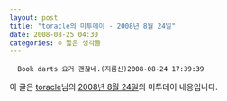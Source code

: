 ```yaml
---
layout: post
title: "toracle의 미투데이 - 2008년 8월 24일"
date: 2008-08-25 04:30
categories: ⊙ 짧은 생각들
---
```



    
      Book darts 요거 괜찮네.(지름신)2008-08-24 17:39:39

    
    

이 글은 [toracle](http://me2day.net/toracle)님의 [2008년 8월 24일](http://me2day.net/toracle/2008/08/24#08:39:39)의 미투데이 내용입니다.


   
       
